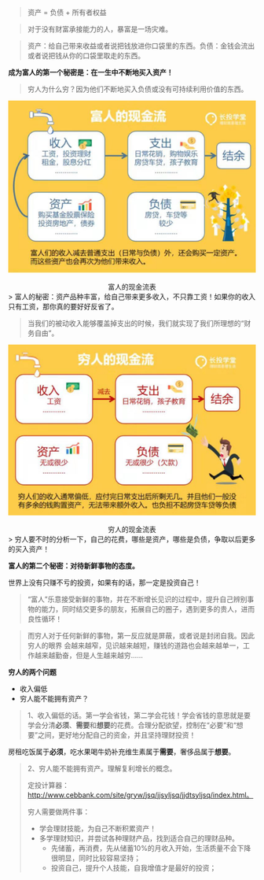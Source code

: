 > 资产 = 负债 + 所有者权益

> 对于没有财富承接能力的人，暴富是一场灾难。

> 资产：给自己带来收益或者说把钱放进你口袋里的东西。负债：金钱会流出或者说把钱从你的口袋里取走的东西。

**成为富人的第一个秘密是：在一生中不断地买入资产！**

> 穷人为什么穷？因为他们不断地买入负债或没有可持续利用价值的东西。



![](images/WechatIMG523.png)

<center>富人的现金流表</center>
> 富人的秘密：资产品种丰富，给自己带来更多收入，不只靠工资！如果你的收入只有工资，那你真的要好好反省了。

> 当我们的被动收入能够覆盖掉支出的时候，我们就实现了我们所理想的“财务自由”。



![](images/WechatIMG535.png)

<center>穷人的现金流表</center>
> 穷人要不时的分析一下，自己的花费，哪些是资产，哪些是负债，争取以后更多的买入资产！



**富人的第二个秘密：对待新鲜事物的态度。**

世界上没有只赚不亏的投资，如果有的话，那一定是投资自己！

> “富人”乐意接受新鲜的事物，并在不断增长见识的过程中，提升自己辨别事物的能力，同时结交更多的朋友，拓展自己的圈子，遇到更多的贵人，进而良性循环！

> 而穷人对于任何新鲜的事物，第一反应就是屏蔽，或者说是封闭自我。因此穷人的眼界 会越来越窄，见识越来越短，赚钱的道路也会越来越单一，工作越来越勤奋，但是人生越来越穷……

**穷人的两个问题**

- 收入偏低
- 穷人能不能拥有资产？

> 1、收入偏低的话。第一学会省钱，第二学会花钱！学会省钱的意思就是要学会分清**必须**、**需要**和**想要**的花费。合理分配欲望，控制在“必要”和“想要”之间，更好地分配自己的资金，并且坚持理财投资！

房租吃饭属于**必须**，吃水果喝牛奶补充维生素属于**需要**，奢侈品属于**想要**。

> 2、穷人能不能拥有资产。理解复利增长的概念。
>
> 定投计算器：http://www.cebbank.com/site/gryw/jsq/jjsyljsq/jjdtsyljsq/index.html。
>
> 穷人需要做两件事：
>
> - 学会理财技能，为自己不断积累资产！
> - 多学理财知识，并尝试各种理财产品，找到适合自己的理财品种。
>   - 先储蓄，再消费，先从储蓄10%的月收入开始，生活质量不会下降很明显，同时比较容易坚持；
>   - 投资自己，提升个人技能，自我增值才是最好的投资；

